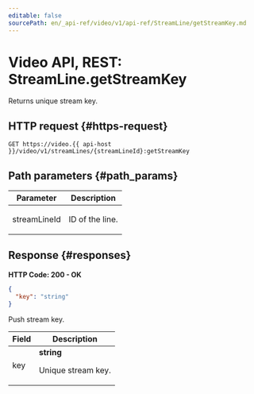 ```yaml
---
editable: false
sourcePath: en/_api-ref/video/v1/api-ref/StreamLine/getStreamKey.md
---
```


# Video API, REST: StreamLine.getStreamKey
Returns unique stream key.
 

 
## HTTP request {#https-request}
```
GET https://video.{{ api-host }}/video/v1/streamLines/{streamLineId}:getStreamKey
```
 
## Path parameters {#path_params}
 
Parameter | Description
--- | ---
streamLineId | <p>ID of the line.</p> 
 
## Response {#responses}
**HTTP Code: 200 - OK**

```json 
{
  "key": "string"
}
```
Push stream key.
 
Field | Description
--- | ---
key | **string**<br><p>Unique stream key.</p> 